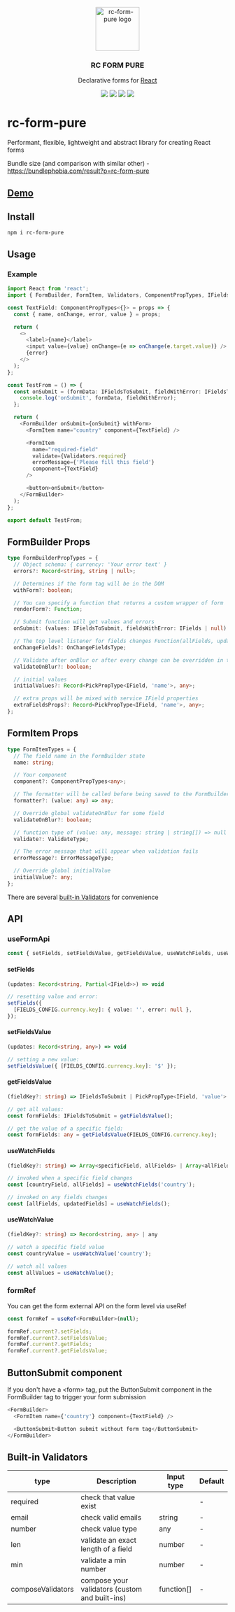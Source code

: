 <p align="center">
  <a href="https://github.com/mallchel/rc-form-pure/" target="blank">
    <img src="https://i.ibb.co/XkTNDRS/rc-form-pure-logo.png" width="100" alt="rc-form-pure logo">
  </a>
</p>

<h3 align="center">
  RC FORM PURE
</h3>

<p align="center">
  Declarative forms for <a href="https://facebook.github.io/react">React</a>
</p>

<p align="center">
  <a href="https://www.npmjs.com/package/rc-form-pure"><img src="https://img.shields.io/npm/v/rc-form-pure?style=flat-square"></a>
  <a href="https://www.npmjs.com/package/rc-form-pure"><img src="https://img.shields.io/npm/dm/rc-form-pure?style=flat-square"></a>
  <a href="https://www.npmjs.com/package/rc-form-pure"><img src="https://img.shields.io/github/stars/mallchel/rc-form-pure?style=flat-square"></a>
  <a href="https://github.com/mallchel/rc-form-pure/actions"><img src="https://github.com/mallchel/rc-form-pure/workflows/CI/badge.svg?style=flat-square"></a>
</p>

# rc-form-pure

Performant, flexible, lightweight and abstract library for creating React forms

Bundle size (and comparison with similar other) - https://bundlephobia.com/result?p=rc-form-pure

## [Demo](https://codesandbox.io/s/brave-ritchie-8zwvu)

## Install

```
npm i rc-form-pure
```

## Usage

### Example

```ts
import React from 'react';
import { FormBuilder, FormItem, Validators, ComponentPropTypes, IFieldsToSubmit } from 'rc-form-pure';

const TextField: ComponentPropTypes<{}> = props => {
  const { name, onChange, error, value } = props;

  return (
    <>
      <label>{name}</label>
      <input value={value} onChange={e => onChange(e.target.value)} />
      {error}
    </>
  );
};

const TestFrom = () => {
  const onSubmit = (formData: IFieldsToSubmit, fieldWithError: IFieldsToSubmit | null) => {
    console.log('onSubmit', formData, fieldWithError);
  };

  return (
    <FormBuilder onSubmit={onSubmit} withForm>
      <FormItem name="country" component={TextField} />

      <FormItem
        name="required-field"
        validate={Validators.required}
        errorMessage={'Please fill this field'}
        component={TextField}
      />

      <button>onSubmit</button>
    </FormBuilder>
  );
};

export default TestFrom;
```

## FormBuilder Props

```ts
type FormBuilderPropTypes = {
  // Object schema: { currency: 'Your error text' }
  errors?: Record<string, string | null>;

  // Determines if the form tag will be in the DOM
  withForm?: boolean;

  // You can specify a function that returns a custom wrapper of form
  renderForm?: Function;

  // Submit function will get values and errors
  onSubmit: (values: IFieldsToSubmit, fieldsWithError: IFields | null) => Promise<any> | void;

  // The top level listener for fields changes Function(allFields, updatedFields) or { [nameField]: (specificfield, allFields) => {}
  onChangeFields?: OnChangeFieldsType;

  // Validate after onBlur or after every change can be overridden in the FormItem props
  validateOnBlur?: boolean;

  // initial values
  initialValues?: Record<PickPropType<IField, 'name'>, any>;

  // extra props will be mixed with service IField properties
  extraFieldsProps?: Record<PickPropType<IField, 'name'>, any>;
};
```

## FormItem Props

```ts
type FormItemTypes = {
  // The field name in the FormBuilder state
  name: string;

  // Your component
  component?: ComponentPropTypes<any>;

  // The formatter will be called before being saved to the FormBuilder state
  formatter?: (value: any) => any;

  // Override global validateOnBlur for some field
  validateOnBlur?: boolean;

  // function type of (value: any, message: string | string[]) => null | string | string[]
  validate?: ValidateType;

  // The error message that will appear when validation fails
  errorMessage?: ErrorMessageType;

  // Override global initialValue
  initialValue?: any;
};
```

There are several [built-in Validators](#built-in-validators) for convenience

## API

### useFormApi

```ts
const { setFields, setFieldsValue, getFieldsValue, useWatchFields, useWatchValue } = useFormApi();
```

#### setFields
```ts
(updates: Record<string, Partial<IField>>) => void

// resetting value and error:
setFields({
  [FIELDS_CONFIG.currency.key]: { value: '', error: null },
});
```

#### setFieldsValue
```ts
(updates: Record<string, any>) => void

// setting a new value:
setFieldsValue({ [FIELDS_CONFIG.currency.key]: '$' });
```

#### getFieldsValue
```ts
(fieldKey?: string) => IFieldsToSubmit | PickPropType<IField, 'value'>

// get all values:
const formFields: IFieldsToSubmit = getFieldsValue();

// get the value of a specific field:
const formFields: any = getFieldsValue(FIELDS_CONFIG.currency.key);
```

#### useWatchFields
```ts
(fieldKey?: string) => Array<specificField, allFields> | Array<allFields, updatedFields>

// invoked when a specific field changes
const [countryField, allFields] = useWatchFields('country');

// invoked on any fields changes
const [allFields, updatedFields] = useWatchFields();
```

#### useWatchValue
```ts
(fieldKey?: string) => Record<string, any> | any

// watch a specific field value
const countryValue = useWatchValue('country');

// watch all values
const allValues = useWatchValue();
```

### formRef

You can get the form external API on the form level via useRef

```ts
const formRef = useRef<FormBuilder>(null);

formRef.current?.setFields;
formRef.current?.setFieldsValue;
formRef.current?.getFields;
formRef.current?.getFieldsValue;
```

## ButtonSubmit component

If you don't have a \<form\> tag, put the ButtonSubmit component in the FormBuilder tag to trigger your form submission

```ts
<FormBuilder>
  <FormItem name={'country'} component={TextField} />

  <ButtonSubmit>Button submit without form tag</ButtonSubmit>
</FormBuilder>
```

## Built-in Validators

| type              | Description                                    | Input type | Default |
| ----------------- | ---------------------------------------------- | ---------- | ------- |
| required          | check that value exist                         |            | -       |
| email             | check valid emails                             | string     | -       |
| number            | check value type                               | any        | -       |
| len               | validate an exact length of a field            | number     | -       |
| min               | validate a min number                          | number     | -       |
| composeValidators | compose your validators (custom and built-ins) | function[] | -       |
